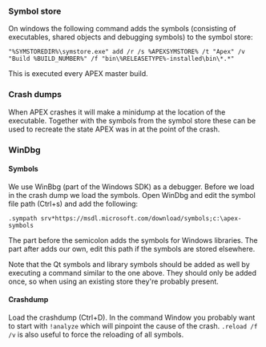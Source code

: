 ### Symbol store

On windows the following command adds the symbols (consisting of executables, shared objects and debugging symbols) to the symbol store:

`
"%SYMSTOREDIR%\symstore.exe" add /r /s %APEXSYMSTORE% /t "Apex" /v "Build %BUILD_NUMBER%" /f "bin\%RELEASETYPE%-installed\bin\*.*"
`

This is executed every APEX master build.

### Crash dumps

When APEX crashes it will make a minidump at the location of the executable. Together with the symbols from the symbol store these can be used to recreate the state APEX was in at the point of the crash.

### WinDbg

#### Symbols

We use WinBbg (part of the Windows SDK) as a debugger. Before we load in the crash dump we load the symbols. Open WinDbg and edit the symbol file path (Ctrl+s) and add the following:

`
.sympath srv*https://msdl.microsoft.com/download/symbols;c:\apex-symbols
`

The part before the semicolon adds the symbols for Windows libraries. The part after adds our own, edit this path if the symbols are stored elsewhere.

Note that the Qt symbols and library symbols should be added as well by executing a command similar to the one above. They should only be added once, so when using an existing store they're probably present.

#### Crashdump

Load the crashdump (Ctrl+D). In the command Window you probably want to start with `!analyze` which will pinpoint the cause of the crash. `.reload /f /v` is also useful to force the reloading of all symbols.

